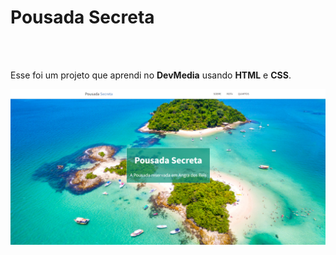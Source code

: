 <h1> Pousada Secreta </h1>
<br>
<br>
<p>Esse foi um projeto que aprendi no <b>DevMedia</b> usando <b>HTML</b> e <b>CSS</b>.</p>

<img src="https://github.com/Glendasza/pousada-secreta/blob/master/assets/desktop.png?raw=true" />

